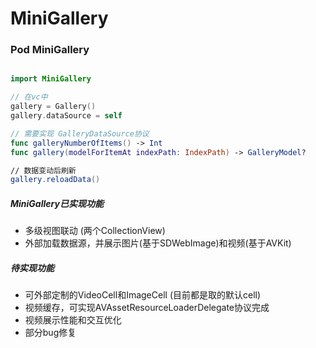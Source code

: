 # MiniGallery



### Pod MiniGallery



```swift

import MiniGallery

// 在vc中
gallery = Gallery()
gallery.dataSource = self

// 需要实现 GalleryDataSource协议
func galleryNumberOfItems() -> Int 
func gallery(modelForItemAt indexPath: IndexPath) -> GalleryModel? 

// 数据变动后刷新
gallery.reloadData()

```



##### MiniGallery已实现功能

- 多级视图联动 (两个CollectionView)
- 外部加载数据源，并展示图片(基于SDWebImage)和视频(基于AVKit)



##### 待实现功能

- 可外部定制的VideoCell和ImageCell (目前都是取的默认cell)
- 视频缓存，可实现AVAssetResourceLoaderDelegate协议完成
- 视频展示性能和交互优化
- 部分bug修复

